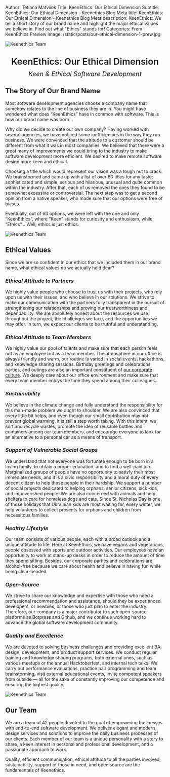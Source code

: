 Author: Tetiana Matviiok
Title: KeenEthics: Our Ethical Dimension
Subtitle: KeenEthics: Our Ethical Dimension - Keenethics Blog
Meta title: KeenEthics: Our Ethical Dimension - Keenethics Blog
Meta description: KeenEthics: We tell a short story of our brand name and highlight the major ethical values we believe in. Find out what "Ethics" stands for!
Categories: From KeenEthics
Preview image: /static/posts/our-ethical-dimension-1-prew.jpg

![Keenethics Team](/static/posts/our-ethical-dimension-1.jpg)

<div>
  <h1 style="font-weight: 600; margin: 30px 0 10px 0; text-align: center;">KeenEthics: Our Ethical Dimension</h1>
  <p style="margin: 0; font-style: italic; text-align: center; font-size: 20px;">Keen & Ethical Software Development</p>
</div>

## The Story of Our Brand Name

Most software development agencies choose a company name that somehow relates to the line of business they are in. You might have wondered what does “KeenEthics” have in common with software. This is how our brand name was born…

Why did we decide to create our own company? Having worked with several agencies, we have noticed some inefficiencies in the way they run business. We were convinced that the attitude to a customer should be different from what it was in most companies. We believed that there were a great many of improvements we could bring to the industry to make software development more efficient. We desired to make remote software design more keen and ethical.

Choosing a title which would represent our vision was a tough nut to crack. We brainstormed and came up with a list of over 60 titles for any taste: sophisticated and simple, serious and hilarious, unusual and quite common within the industry. After that, each of us removed the ones they found to be somewhat excessive or controversial. The next step was to get a second opinion from a native speaker, who made sure that our options were free of biases.

Eventually, out of 60 options, we were left with the one and only “KeenEthics”, where “Keen” stands for curiosity and enthusiasm, while “Ethics”... Well, ethics is just ethics.

![Keenethics Team](/static/posts/our-ethical-dimension-3.jpg)

## Ethical Values

Since we are so confident in our ethics that we included them in our brand name, what ethical values do we actually hold dear?

### *Ethical Attitude to Partners*

We highly value people who choose to trust us with their projects, who rely upon us with their issues, and who believe in our solutions. We strive to make our communication with the partners fully transparent in the pursuit of strengthening our relationships and proving our trustworthiness and dependability. We are absolutely honest about the resources we use throughout the project, the challenges we face, and the opportunities we may offer. In turn, we expect our clients to be truthful and understanding.

### *Ethical Attitude to Team Members*

<p>
  We highly value our pool of talents and make sure that each person feels not as an employee but as a team member. The atmosphere in our office is always friendly and warm, our routine is varied in social events, hackathons, and knowledge sharing sessions. Birthday greetings and celebrations, parties, and outings are also an important constituent of <a href="//keenethics.com/blog/1548831600000-creating-corporate-culture" target="_blank" rel="noopener noreferrer nofollow">our corporate culture</a>. We deeply care about our office environment and make sure that every team member enjoys the time they spend among their colleagues.
</p>

### *Sustainability*

We believe in the climate change and fully understand the responsibility for this man-made problem we ought to shoulder. We are also convinced that every little bit helps, and even though our small contribution may not prevent global warming, it is still a step worth taking. With this intent, we sort and recycle wastes, promote the idea of reusable bottles and containers among our team members, and encourage everyone to look for an alternative to a personal car as a means of transport.

### *Support of Vulnerable Social Groups*

We understand that not everyone was fortunate enough to be born in a loving family, to obtain a proper education, and to find a well-paid job. Marginalized groups of people have no opportunity to satisfy their most immediate needs, and it is a civic responsibility and a moral duty of every decent citizen to help those people in their hardship. We support a number of social projects dedicated to helping orphans, senior citizens, sick kids, and impoverished people. We are also concerned with animals and help shelters to care for homeless dogs and cats. Since St. Nicholas Day is one of those holidays that Ukrainian kids are most waiting for, every winter, we help volunteers to collect presents for orphans and children from necessitous families.

### *Healthy Lifestyle*

Our team consists of various people, each with a broad outlook and a unique attitude to life. Here at KeenEthics, we have vegans and vegetarians, people obsessed with sports and outdoor activities. Our employees have an opportunity to work at stand-up desks in order to reduce the amount of time they spend sitting. Besides, our corporate parties and celebrations are alcohol-free because we care about health and believe in having fun while being clear-headed.

### *Open-Source*

We strive to share our knowledge and expertise with those who need a professional recommendation and assistance, should they be experienced developers, or newbies, or those who just plan to enter the industry. Therefore, our company is a major contributor to such open-source platforms as Botpress and Github, and we continue working hard to advance the global software development community.

### *Quality and Excellence*

We are devoted to solving business challenges and providing excellent BA, design, development, and product support services. We conduct regular training and knowledge sharing programs, both external ones, such as various meetups or the annual Hacktoberfest, and internal tech talks. We carry out performance evaluations, practice pair programming and team brainstorming, visit external educational events, invite competent speakers from outside ― all for the sake of constantly improving our competence and ensuring the highest quality.

![Keenethics Team](/static/posts/our-ethical-dimension-2.jpg)

## Our Team

We are a team of 42 people devoted to the goal of empowering businesses with end-to-end software development. We deliver elegant and modern design services and solutions to improve the daily business processes of our clients. Each member of our team is a unique personality with a story to share, a keen interest in personal and professional development, and a passionate approach to work.

Quality, efficient communication, ethical attitude to all the parties involved, sustainability, support of those in need, and open source are the fundamentals of Keenethics.

